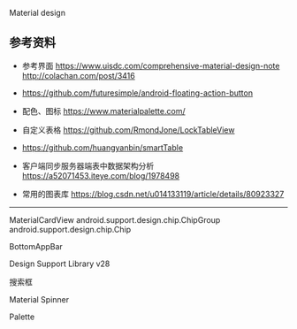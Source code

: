 Material design





## 参考资料

* 参考界面
https://www.uisdc.com/comprehensive-material-design-note
http://colachan.com/post/3416


* https://github.com/futuresimple/android-floating-action-button

* 配色、图标
 https://www.materialpalette.com/


* 自定义表格
https://github.com/RmondJone/LockTableView

* https://github.com/huangyanbin/smartTable

* 客户端同步服务器端表中数据架构分析
https://a52071453.iteye.com/blog/1978498

* 常用的图表库
https://blog.csdn.net/u014133119/article/details/80923327


---

MaterialCardView
android.support.design.chip.ChipGroup
android.support.design.chip.Chip

BottomAppBar

Design Support Library v28


搜索框

Material Spinner

Palette

